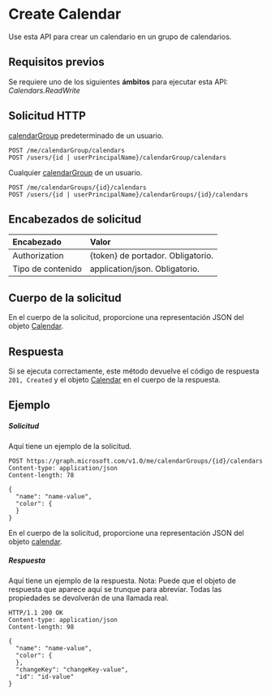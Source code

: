 # <a name="create-calendar"></a>Create Calendar

Use esta API para crear un calendario en un grupo de calendarios.
## <a name="prerequisites"></a>Requisitos previos
Se requiere uno de los siguientes **ámbitos** para ejecutar esta API: _Calendars.ReadWrite_
## <a name="http-request"></a>Solicitud HTTP
<!-- { "blockType": "ignored" } -->
[calendarGroup](../resources/calendargroup.md) predeterminado de un usuario.
```http
POST /me/calendarGroup/calendars
POST /users/{id | userPrincipalName}/calendarGroup/calendars
```
Cualquier [calendarGroup](../resources/calendargroup.md) de un usuario.
```http
POST /me/calendarGroups/{id}/calendars
POST /users/{id | userPrincipalName}/calendarGroups/{id}/calendars
```
## <a name="request-headers"></a>Encabezados de solicitud
| Encabezado       | Valor |
|:---------------|:--------|
| Authorization  | {token} de portador. Obligatorio.  |
| Tipo de contenido  | application/json. Obligatorio.  |

## <a name="request-body"></a>Cuerpo de la solicitud
En el cuerpo de la solicitud, proporcione una representación JSON del objeto [Calendar](../resources/calendar.md).


## <a name="response"></a>Respuesta
Si se ejecuta correctamente, este método devuelve el código de respuesta `201, Created` y el objeto [Calendar](../resources/calendar.md) en el cuerpo de la respuesta.

## <a name="example"></a>Ejemplo
##### <a name="request"></a>Solicitud
Aquí tiene un ejemplo de la solicitud.
<!-- {
  "blockType": "request",
  "name": "create_calendar_from_calendargroup"
}-->
```http
POST https://graph.microsoft.com/v1.0/me/calendarGroups/{id}/calendars
Content-type: application/json
Content-length: 78

{
  "name": "name-value",
  "color": {
  }
}
```
En el cuerpo de la solicitud, proporcione una representación JSON del objeto [calendar](../resources/calendar.md).
##### <a name="response"></a>Respuesta
Aquí tiene un ejemplo de la respuesta. Nota: Puede que el objeto de respuesta que aparece aquí se trunque para abreviar. Todas las propiedades se devolverán de una llamada real.
<!-- {
  "blockType": "response",
  "truncated": true,
  "@odata.type": "microsoft.graph.calendar"
} -->
```http
HTTP/1.1 200 OK
Content-type: application/json
Content-length: 98

{
  "name": "name-value",
  "color": {
  },
  "changeKey": "changeKey-value",
  "id": "id-value"
}
```

<!-- uuid: 8fcb5dbc-d5aa-4681-8e31-b001d5168d79
2015-10-25 14:57:30 UTC -->
<!-- {
  "type": "#page.annotation",
  "description": "Create Calendar",
  "keywords": "",
  "section": "documentation",
  "tocPath": ""
}-->
